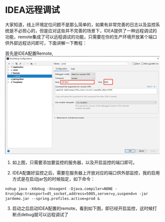 # IDEA远程调试

大家知道，线上环境定位问题不是那么简单的，如果有非常完善的日志以及监控系统是不必担心的，但是应对这些并不完善的场景下，IDEA提供了一种远程调试的功能，remote集成了可以远程调试的功能，只需要在你的生产环境开放某个端口供外部远程访问即可，下面讲解一下教程：

首先是IDEA配置Remote,
![](../static/image-solutions/Idea远程调试.png)

1. 如上图，只需要添加要监控的服务器，以及开启监控的端口即可。

2. IDEA配置好监控之后，需要在服务器上开放对应的端口供外部监控，我的启用方式是在启动jar包的时候指定，如下命令：

```shell
nohup java -Xdebug -Xnoagent -Djava.compiler=NONE -Xrunjdwp:transport=dt_socket,address=5005,server=y,suspend=n -jar jardemo.jar --spring.profiles.active=prod &
```

3. 启动之后启动IDEA配置的remote，看到如下图，即已经开启监控，这时候打断点debug就可以远程调试了